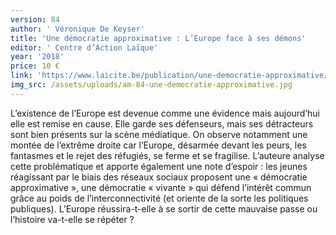```yaml
---
version: 84
author: ' Véronique De Keyser'
title: 'Une démocratie approximative : L’Europe face à ses démons'
editor: ' Centre d’Action Laïque'
year: '2018'
price: 10 €
link: 'https://www.laicite.be/publication/une-democratie-approximative/'
img_src: /assets/uploads/am-84-une-democratie-approximative.jpg
---
```

L’existence de l’Europe est devenue comme une évidence mais aujourd’hui elle est remise en cause. Elle garde ses défenseurs, mais ses détracteurs sont bien présents sur la scène médiatique. On observe notamment une montée de l’extrême droite car l’Europe, désarmée devant les peurs, les fantasmes et le rejet des réfugiés, se ferme et se fragilise. L’auteure analyse cette problématique et apporte également une note d’espoir : les jeunes réagissant par le biais des réseaux sociaux proposent une « démocratie approximative », une démocratie « vivante » qui défend l’intérêt commun grâce au poids de l’interconnectivité (et oriente de la sorte les politiques publiques). L’Europe réussira-t-elle à se sortir de cette mauvaise passe ou l’histoire va-t-elle se répéter ?
